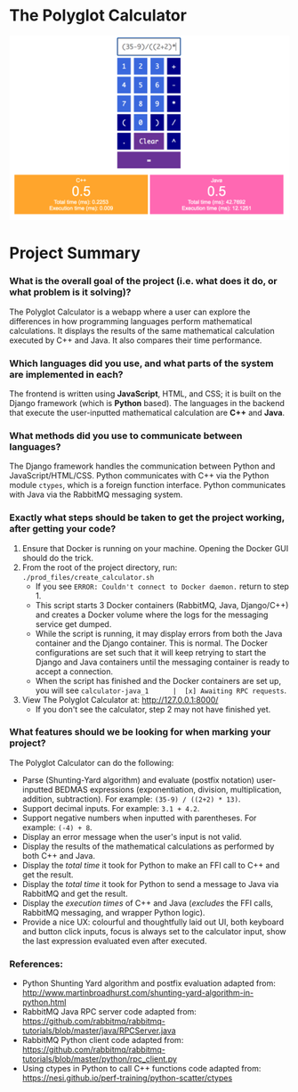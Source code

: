 # The Polyglot Calculator

![Screenshot of the webapp.](calculator.png)

# Project Summary

### What is the overall goal of the project (i.e. what does it do, or what problem is it solving)?
The Polyglot Calculator is a webapp where a user can explore the differences in how programming languages perform mathematical calculations. It displays the results of the same mathematical calculation executed by C++ and Java. It also compares their time performance.

### Which languages did you use, and what parts of the system are implemented in each?
The frontend is written using **JavaScript**, HTML, and CSS; it is built on the Django framework (which is **Python** based). The languages in the backend that execute the user-inputted mathematical calculation are **C++** and **Java**.

### What methods did you use to communicate between languages?
The Django framework handles the communication between Python and JavaScript/HTML/CSS. Python communicates with C++ via the Python module `ctypes`, which is a foreign function interface. Python communicates with Java via the RabbitMQ messaging system.

### Exactly what steps should be taken to get the project working, after getting your code? 
1. Ensure that Docker is running on your machine. Opening the Docker GUI should do the trick.
2. From the root of the project directory, run: `./prod_files/create_calculator.sh`
    - If you see `ERROR: Couldn't connect to Docker daemon.` return to step 1.
    - This script starts 3 Docker containers (RabbitMQ, Java, Django/C++) and creates a Docker volume where the logs for the messaging service get dumped.
    - While the script is running, it may display errors from both the Java container and the Django container. This is normal. The Docker configurations are set such that it will keep retrying to start the Django and Java containers until the messaging container is ready to accept a connection.
    - When the script has finished and the Docker containers are set up, you will see `calculator-java_1      |  [x] Awaiting RPC requests`.
2. View The Polyglot Calculator at: http://127.0.0.1:8000/
    - If you don't see the calculator, step 2 may not have finished yet.

### What features should we be looking for when marking your project?
The Polyglot Calculator can do the following:
- Parse (Shunting-Yard algorithm) and evaluate (postfix notation) user-inputted BEDMAS expressions (exponentiation, division, multiplication, addition, subtraction). For example: `(35-9) / ((2+2) * 13)`.
- Support decimal inputs. For example: `3.1 + 4.2`.
- Support negative numbers when inputted with parentheses. For example: `(-4) + 8`.
- Display an error message when the user's input is not valid.
- Display the results of the mathematical calculations as performed by both C++ and Java.
- Display the *total time* it took for Python to make an FFI call to C++ and get the result.
- Display the *total time* it took for Python to send a message to Java via RabbitMQ and get the result.
- Display the *execution times* of C++ and Java (*excludes* the FFI calls, RabbitMQ messaging, and wrapper Python logic).
- Provide a nice UX: colourful and thoughtfully laid out UI, both keyboard and button click inputs, focus is always set to the calculator input, show the last expression evaluated even after executed.

### References:
- Python Shunting Yard algorithm and postfix evaluation adapted from: http://www.martinbroadhurst.com/shunting-yard-algorithm-in-python.html
- RabbitMQ Java RPC server code adapted from: https://github.com/rabbitmq/rabbitmq-tutorials/blob/master/java/RPCServer.java
- RabbitMQ Python client code adapted from: https://github.com/rabbitmq/rabbitmq-tutorials/blob/master/python/rpc_client.py
- Using ctypes in Python to call C++ functions code adapted from: https://nesi.github.io/perf-training/python-scatter/ctypes

